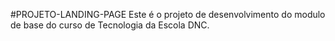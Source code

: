#PROJETO-LANDING-PAGE
Este é o projeto de desenvolvimento do modulo de base do curso de Tecnologia da Escola DNC.
